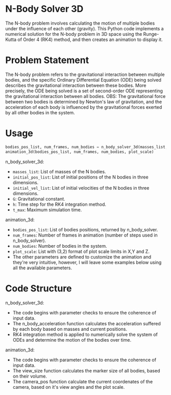 # N-Body Solver 3D
The N-body problem involves calculating the motion of multiple bodies under the influence of each other (gravity). This Python code implements a numerical solution for the N-body problem in 3D space using the Runge-Kutta of Order 4 (RK4) method, and then creates an animation to display it. 

# Problem Statement
The N-body problem refers to the gravitational interaction between multiple bodies, and the specific Ordinary Differential Equation (ODE) being solved describes the gravitational interaction between these bodies. More precisely, the ODE being solved is a set of second-order ODE representing the gravitational interaction between all bodies. 
OBS: The gravitational force between two bodies is determined by Newton's law of gravitation, and the acceleration of each body is influenced by the gravitational forces exerted by all other bodies in the system.

# Usage
```python
bodies_pos_list, num_frames, num_bodies = n_body_solver_3d(masses_list, initial_pos_list, initial_vel_list, G, h, t_max)
animation_3d(bodies_pos_list, num_frames, num_bodies, plot_scale)
```

n_body_solver_3d:
* `masses_list`: List of masses of the N bodies.
* `initial_pos_list`: List of initial positions of the N bodies in three dimensions.
* `initial_vel_list`: List of initial velocities of the N bodies in three dimensions.
* `G`: Gravitational constant.
* `h`: Time step for the RK4 integration method.
* `t_max`: Maximum simulation time.

animation_3d:
* `bodies_pos_list`: List of bodies positions, returned by n_body_solver.
* `num_frames`: Number of frames in animation (number of steps used in n_body_solver).
* `num_bodies`: Number of bodies in the system.
* `plot_scale`: List with (3,2) format of plot scale limits in X,Y and Z.
* The other parameters are defined to customize the animation and they're very intuitive, however, I will leave some examples below using all the available parameters.

# Code Structure
n_body_solver_3d:
* The code begins with parameter checks to ensure the coherence of input data.
* The n_body_acceleration function calculates the acceleration suffered by each body based on masses and current positions.
* RK4 integration method is applied to numerically solve the system of ODEs and determine the motion of the bodies over time.

animation_3d:
* The code begins with parameter checks to ensure the coherence of input data.
* The view_size function calculates the marker size of all bodies, based on their volume.
* The camera_pos function calculate the current coordenates of the camera, based on it's view angles and the plot scale.
